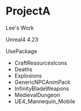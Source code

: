 # ProjectA

Lee's Work

Unreal4 4.23

UsePackage
* CraftResourcesIcons
* Deaths
* Explosions
* GenericNPCAnimPack
* InfinityBladeWeapons
* MedievalDungeon
* UE4_Mannequin_Mobile
